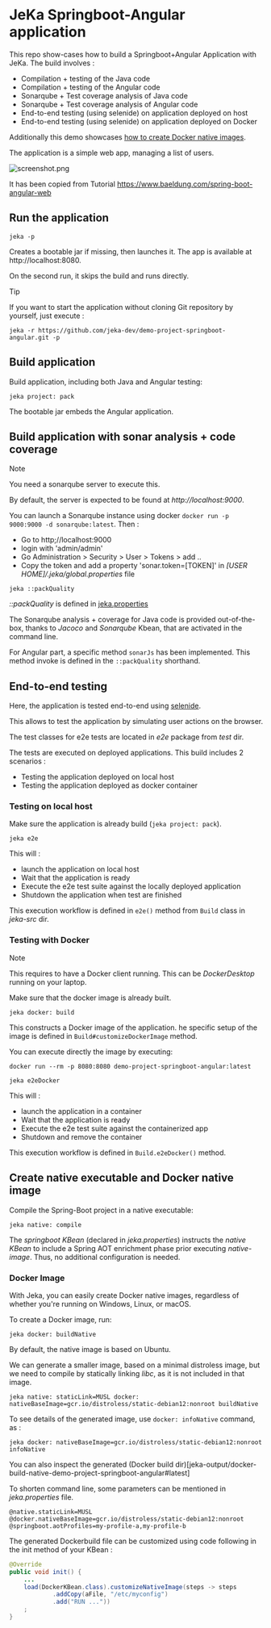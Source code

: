 # JeKa Springboot-Angular application

This repo show-cases how to build a Springboot+Angular Application with JeKa. The build involves :

- Compilation + testing of the Java code
- Compilation + testing of the Angular code
- Sonarqube + Test coverage analysis of Java code
- Sonarqube + Test coverage analysis of Angular code
- End-to-end testing (using selenide) on application deployed on host
- End-to-end testing (using selenide) on application deployed on Docker

Additionally this demo showcases [how to create Docker native images](#Docker-Image).

The application is a simple web app, managing a list of users.

![screenshot.png](./screenshot.png)

It has been copied from Tutorial https://www.baeldung.com/spring-boot-angular-web

## Run the application

```shell
jeka -p
```
Creates a bootable jar if missing, then launches it. The app is available at http://localhost:8080.  

On the second run, it skips the build and runs directly.

> [!TIP]
> If you want to start the application without cloning Git repository by yourself, just execute :
> 
> `jeka -r https://github.com/jeka-dev/demo-project-springboot-angular.git -p`


## Build application

Build application, including both Java and Angular testing:
```shell
jeka project: pack
```
The bootable jar embeds the Angular application.


## Build application with sonar analysis + code coverage

> [!NOTE]
> You need a sonarqube server to execute this.
> 
> By default, the server is expected to be found at *http://localhost:9000*.
> 
> You can launch a Sonarqube instance using docker `docker run -p 9000:9000 -d sonarqube:latest`. Then :
>    - Go to http;//localhost:9000
>    - login with 'admin/admin'
>    - Go Administration > Security > User > Tokens > add ..
>    - Copy the token and add a property 'sonar.token=[TOKEN]' in *[USER HOME]/.jeka/global.properties* file


```shell
jeka ::packQuality
```
 *::packQuality* is defined in [jeka.properties](jeka.properties)

The Sonarqube analysis + coverage for Java code is provided out-of-the-box, thanks to *Jacoco* and *Sonarqube* Kbean, 
that are activated in the command line.

For Angular part, a specific method `sonarJs` has been implemented. 
This method invoke is defined in the `::packQuality` shorthand.

## End-to-end testing

Here, the application is tested end-to-end using [selenide](https://https://selenide.org/).

This allows to test the application by simulating user actions on the browser.

The test classes for e2e tests are located in *e2e* package from *test* dir.

The tests are executed on deployed applications. This build includes 2 scenarios :

- Testing the application deployed on local host
- Testing the application deployed as docker container

### Testing on local host

Make sure the application is already build (`jeka project: pack`).

```shell
jeka e2e
```
This will :
- launch the application on local host
- Wait that the application is ready
- Execute the e2e test suite against the locally deployed application
- Shutdown the application when test are finished

This execution workflow is defined in `e2e()` method from `Build` class in *jeka-src* dir.

### Testing with Docker

> [!NOTE]
> This requires to have a Docker client running. This can be *DockerDesktop* running on your laptop.

Make sure that the docker image is already built.
```shell
jeka docker: build
```
This constructs a Docker image of the application. 
he specific setup of the image is defined in `Build#customizeDockerImage` method.

You can execute directly the image by executing:
```shell
docker run --rm -p 8080:8080 demo-project-springboot-angular:latest
```

```shell
jeka e2eDocker
```
This will :
- launch the application in a container
- Wait that the application is ready
- Execute the e2e test suite against the containerized app
- Shutdown and remove the container

This execution workflow is defined in `Build.e2eDocker()` method.

## Create native executable and Docker native image

Compile the Spring-Boot project in a native executable:
```shell
jeka native: compile
```
The *springboot KBean* (declared in *jeka.properties*) instructs the *native KBean* to include a Spring AOT enrichment phase prior executing *native-image*.
Thus, no additional configuration is needed.

### Docker Image

With Jeka, you can easily create Docker native images, regardless of whether you're running on Windows, Linux, or macOS.

To create a Docker image, run: 
```shell
jeka docker: buildNative
```

By default, the native image is based on Ubuntu. 

We can generate a smaller image, based on a minimal distroless image, but we need to
compile by statically linking *libc*, as it is not included in that image.

```shell
jeka native: staticLink=MUSL docker: nativeBaseImage=gcr.io/distroless/static-debian12:nonroot buildNative
```

To see details of the generated image, use `docker: infoNative` command, as :
```shell
jeka docker: nativeBaseImage=gcr.io/distroless/static-debian12:nonroot infoNative
```

You can also inspect the generated (Docker build dir)[jeka-output/docker-build-native-demo-project-springboot-angular#latest]

To shorten command line, some parameters can be mentioned in *jeka.properties* file.
```properties
@native.staticLink=MUSL
@docker.nativeBaseImage=gcr.io/distroless/static-debian12:nonroot
@springboot.aotProfiles=my-profile-a,my-profile-b
```

The generated Dockerbuild file can be customized using code following in the init method of your KBean :

```java
@Override
public void init() {
    ...
    load(DockerKBean.class).customizeNativeImage(steps -> steps
            .addCopy(aFile, "/etc/myconfig")
            .add("RUN ..."))
    ;
}
```


